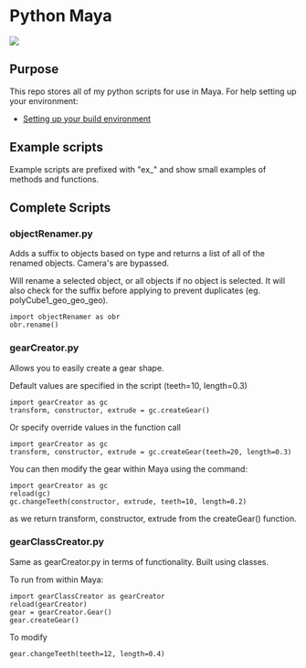 # Python Maya

![](http://www.john-player.com/wp-content/uploads/2019/02/python_maya.png)

## Purpose

This repo stores all of my python scripts for use in Maya.  For help setting up your environment:

- [Setting up your build environment](http://help.autodesk.com/view/MAYAUL/2018/ENU/?guid=__files_Setting_up_your_build_environment_htm)

## Example scripts

Example scripts are prefixed with "ex_" and show small examples of methods and functions.

## Complete Scripts

### objectRenamer.py

Adds a suffix to objects based on type and returns a list of all of the renamed objects.
Camera's are bypassed.

Will rename a selected object, or all objects if no object is selected.  It will also check for the suffix before
applying to prevent duplicates (eg. polyCube1_geo_geo_geo).

```
import objectRenamer as obr
obr.rename()
```

### gearCreator.py

Allows you to easily create a gear shape.

Default values are specified in the script (teeth=10, length=0.3)

```
import gearCreator as gc
transform, constructor, extrude = gc.createGear()
```

Or specify override values in the function call

```
import gearCreator as gc
transform, constructor, extrude = gc.createGear(teeth=20, length=0.3)
```

You can then modify the gear within Maya using the command:

```
import gearCreator as gc
reload(gc)
gc.changeTeeth(constructor, extrude, teeth=10, length=0.2)
```

as we return transform, constructor, extrude from the createGear() function.

### gearClassCreator.py

Same as gearCreator.py in terms of functionality.  Built using classes.

To run from within Maya:

```
import gearClassCreator as gearCreator
reload(gearCreator)
gear = gearCreator.Gear()
gear.createGear()
```

To modify

```
gear.changeTeeth(teeth=12, length=0.4)
```
